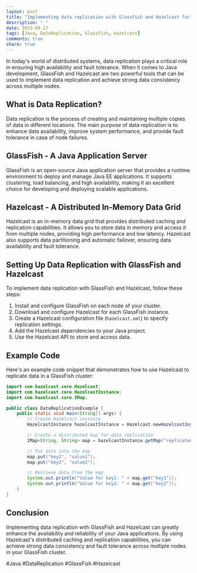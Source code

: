```yaml
---
layout: post
title: "Implementing data replication with GlassFish and Hazelcast for Java development"
description: " "
date: 2023-09-17
tags: [Java, DataReplication, GlassFish, Hazelcast]
comments: true
share: true
---
```


In today's world of distributed systems, data replication plays a critical role in ensuring high availability and fault tolerance. When it comes to Java development, GlassFish and Hazelcast are two powerful tools that can be used to implement data replication and achieve strong data consistency across multiple nodes.

## What is Data Replication?

Data replication is the process of creating and maintaining multiple copies of data in different locations. The main purpose of data replication is to enhance data availability, improve system performance, and provide fault tolerance in case of node failures.

## GlassFish - A Java Application Server

GlassFish is an open-source Java application server that provides a runtime environment to deploy and manage Java EE applications. It supports clustering, load balancing, and high availability, making it an excellent choice for developing and deploying scalable applications.

## Hazelcast - A Distributed In-Memory Data Grid

Hazelcast is an in-memory data grid that provides distributed caching and replication capabilities. It allows you to store data in memory and access it from multiple nodes, providing high performance and low latency. Hazelcast also supports data partitioning and automatic failover, ensuring data availability and fault tolerance.

## Setting Up Data Replication with GlassFish and Hazelcast

To implement data replication with GlassFish and Hazelcast, follow these steps:

1. Install and configure GlassFish on each node of your cluster.
2. Download and configure Hazelcast for each GlassFish instance.
3. Create a Hazelcast configuration file (`hazelcast.xml`) to specify replication settings.
4. Add the Hazelcast dependencies to your Java project.
5. Use the Hazelcast API to store and access data.

## Example Code

Here's an example code snippet that demonstrates how to use Hazelcast to replicate data in a GlassFish cluster:

```java
import com.hazelcast.core.Hazelcast;
import com.hazelcast.core.HazelcastInstance;
import com.hazelcast.core.IMap;

public class DataReplicationExample {
    public static void main(String[] args) {
        // Create Hazelcast instance
        HazelcastInstance hazelcastInstance = Hazelcast.newHazelcastInstance();

        // Create a distributed map for data replication
        IMap<String, String> map = hazelcastInstance.getMap("replicated-map");

        // Put data into the map
        map.put("key1", "value1");
        map.put("key2", "value2");

        // Retrieve data from the map
        System.out.println("Value for key1: " + map.get("key1"));
        System.out.println("Value for key2: " + map.get("key2"));
    }
}
```

## Conclusion

Implementing data replication with GlassFish and Hazelcast can greatly enhance the availability and reliability of your Java applications. By using Hazelcast's distributed caching and replication capabilities, you can achieve strong data consistency and fault tolerance across multiple nodes in your GlassFish cluster.

#Java #DataReplication #GlassFish #Hazelcast